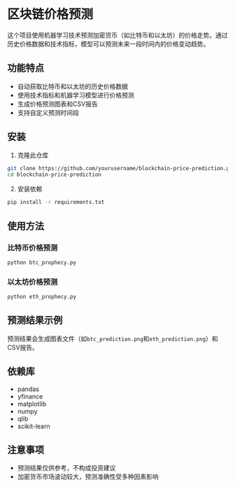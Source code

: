 # 区块链价格预测

这个项目使用机器学习技术预测加密货币（如比特币和以太坊）的价格走势。通过历史价格数据和技术指标，模型可以预测未来一段时间内的价格变动趋势。

## 功能特点

- 自动获取比特币和以太坊的历史价格数据
- 使用技术指标和机器学习模型进行价格预测
- 生成价格预测图表和CSV报告
- 支持自定义预测时间段

## 安装

1. 克隆此仓库
```bash
git clone https://github.com/yourusername/blockchain-price-prediction.git
cd blockchain-price-prediction
```

2. 安装依赖
```bash
pip install -r requirements.txt
```

## 使用方法

### 比特币价格预测

```bash
python btc_prophecy.py
```

### 以太坊价格预测

```bash
python eth_prophecy.py
```

## 预测结果示例

预测结果会生成图表文件（如`btc_prediction.png`和`eth_prediction.png`）和CSV报告。

## 依赖库

- pandas
- yfinance
- matplotlib
- numpy
- qlib
- scikit-learn

## 注意事项

- 预测结果仅供参考，不构成投资建议
- 加密货币市场波动较大，预测准确性受多种因素影响 